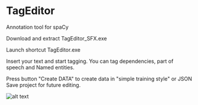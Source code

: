 # TagEditor
Annotation tool for spaCy

Download and extract TagEditor_SFX.exe 

Launch shortcut TagEditor.exe

Insert your text and start tagging. You can tag dependencies, part of speech and Named entities.

Press button "Create DATA" to create data in "simple training style" or JSON
Save project for future editing.

![alt text](https://raw.githubusercontent.com/GitDimma/Tag-Editor/master/dep.png)
